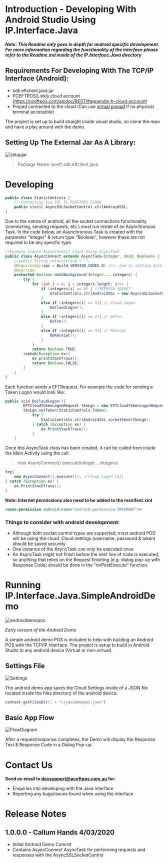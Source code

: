 # Introduction - Developing With Android Studio Using IP.Interface.Java

<b>*Note: This Readme only goes in depth for android specific development. For more information regarding the functionality of the interface please refer to the Readme.md inside of the IP.Interface.Java directory*</b>

## Requirements For Developing With The TCP/IP Interface (Android):

- sdk.eftclient.java.jar
- PCEFTPOS/Linkly cloud account (https://pceftpos.com/apidoc/REST/#appendix-h-cloud-account)
- Pinpad connected to the cloud (Can use [virtual pinpad](https://pceftpos.com/apidoc/REST/#appendix-i-virtual-pin-pad) if no physical terminal accessible)

The project is set up to build straight inside visual studio, so clone the repo and have a play around with the demo.

## Setting Up The External Jar As A Library:

![setupjar](README_PIcS\setupjar.PNG)

>Package Name: pceft.sdk.eftclient.java

# Developing

```java
public class StaticControls {
    // Connecting Via SSL To PCEFTPOS.CLOUD
    public static AsyncSSLSocketControl ctrlAndroidSSL;
}
```

Due to the nature of android, all the socket connections functionality (connecting, sending requests, etc.) must run inside of an Asynchronous Task. In the code below, an Asynchronous Task is created with the parameter "Integer" & return type "Boolean", however these are not required to be any specific type.

```java
//Example Simple AsyncConnect Class Using AsyncTask
public class AsyncConnect extends AsyncTask<Integer, Void, Boolean> {
    //public String returnString = "";
    @RequiresApi(api = Build.VERSION_CODES.O) //<- due to setting date in Txn Request
    @Override
    protected Boolean doInBackground(Integer... integers) {
        try {
            for (int i = 0; i < integers.length; i++) {
                if (integers[i] == 0) { //REFRESH SOCKET
                    StaticControls.ctrlAndroidSSL = new AsyncSSLSocketControl(this, "pos.sandbox.cloud.pceftpos.com", 443);
                }
                else if (integers[i] == 1){ // Cloud Logon
                    DoCloudLogon();
                }
                else if (integers[i] == 2){ // DoTxn
                    DoTxn();
                }
                else if (integers[i] == 3){ // Receipt
                    DoReceipt();
                }
            }
            return Boolean.TRUE;
        }catch(Exception ex){
            ex.printStackTrace();
            return Boolean.FALSE;
        }
    }
}
```

Each function sends a EFTRequest. For example the code for sending a Token Logon would look like:

```java
public void DoCloudLogon(){
        EFTCloudTokenLogonRequest tknLgn = new EFTCloudTokenLogonRequest();
        tknLgn.setToken(StaticControls.Token);
            try {
                StaticControls.ctrlAndroidSSL.socketSend(tknLgn);
            } catch (Exception ex) {
                ex.PrintStackTrace();
            }
    }
```

Once this AsyncTask class has been created, it can be called from inside the Main Activity using the call:

> new AsyncConnect().execute(Integer... integers)

```java
try{
	new AsyncConnect().execute(1); //Cloud Logon Call
} catch (Exception ex) {
 	ex.PrintStackTrace();
}
```

<b>Note: Internet permissions also need to be added to the manifest.xml</b>

```xml
<uses-permission android:name="android.permission.INTERNET"/>
```

### Things to consider with android development:

- Although both socket control types are supported, most android POS' will be using the cloud. Cloud settings (username, password & token) should be saved securely
- One instance of the AsyncTask can only be executed once
- An AsyncTask might not finish before the next line of code is executed, so anything that relies on the Request finishing (e.g. dialog pop-up with Response Code) should be done in the "onPostExecute" function.

# Running IP.Interface.Java.SimpleAndroidDemo

![androiddemopos](README_PICS\demopos.PNG)

*Early version of the Android Demo*

A simple android demo POS is included to help with building an Android POS with the TCP/IP Interface. The project is setup to build in Android Studio to any android device (Virtual or non-virtual).

## Settings File

![Settings](README_PICS\settings.PNG)

The android demo app saves the Cloud Settings inside of a JSON file located inside the files directory of the android device.

```java
context.getFilesDir() + "\\javademopos.json")
```

## Basic App Flow

![FlowDiagram](README_PICS\SimpleFlowDiagram.png)

After a request/response completes, the Demo will display the Response Text & Response Code in a Dialog Pop-up.

# Contact Us 

<b>Send an email to devsupport@pceftpos.com.au for:</b>

- Enquiries into developing with the Java Interface
- Reporting any bugs/issues found when using the interface


# Release Notes

## 1.0.0.0 - Callum Hands 4/03/2020

- Initial Android Demo Commit
- Contains AsyncConnect AsyncTask for performing requests and responses with the AsyncSSLSocketControl